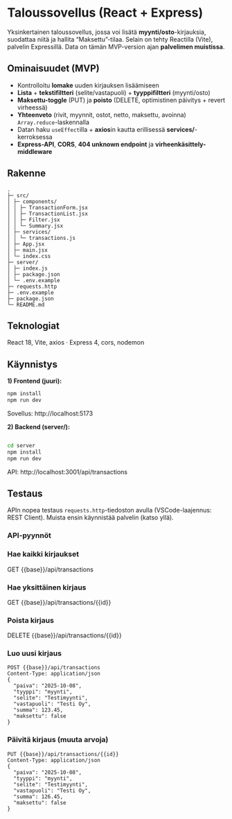 # Taloussovellus (React + Express)

Yksinkertainen taloussovellus, jossa voi lisätä **myynti/osto**-kirjauksia, suodattaa niitä ja hallita “Maksettu”-tilaa. Selain on tehty Reactilla (Vite), palvelin Expressillä. Data on tämän MVP-version ajan **palvelimen muistissa**.

## Ominaisuudet (MVP)
- Kontrolloitu **lomake** uuden kirjauksen lisäämiseen
- **Lista** + **tekstifiltteri** (selite/vastapuoli) + **tyyppifiltteri** (myynti/osto)
- **Maksettu-toggle** (PUT) ja **poisto** (DELETE, optimistinen päivitys + revert virheessä)
- **Yhteenveto** (rivit, myynnit, ostot, netto, maksettu, avoinna) `Array.reduce`-laskennalla
- Datan haku `useEffect`illa + **axios**in kautta erillisessä **services/**-kerroksessa
- **Express-API**, **CORS**, **404 unknown endpoint** ja **virheenkäsittely-middleware**

## Rakenne
```
.
├─ src/
│ ├─ components/
│ │ ├─ TransactionForm.jsx
│ │ ├─ TransactionList.jsx
│ │ ├─ Filter.jsx
│ │ └─ Summary.jsx
│ ├─ services/
│ │ └─ transactions.js
│ ├─ App.jsx
│ ├─ main.jsx
│ └─ index.css
├─ server/
│ ├─ index.js
│ ├─ package.json
│ └─ .env.example
├─ requests.http
├─ .env.example
├─ package.json
└─ README.md
```

## Teknologiat
React 18, Vite, axios · Express 4, cors, nodemon

## Käynnistys
**1) Frontend (juuri):**
```bash
npm install
npm run dev
```
Sovellus: http://localhost:5173

**2) Backend (server/):**
```bash

cd server
npm install
npm run dev
```
API: http://localhost:3001/api/transactions

## Testaus
APIn nopea testaus `requests.http`-tiedoston avulla (VSCode-laajennus: REST Client). Muista ensin käynnistää palvelin (katso yllä).

### API-pyynnöt

### Hae kaikki kirjaukset
GET {{base}}/api/transactions

### Hae yksittäinen kirjaus
GET {{base}}/api/transactions/{{id}}

### Poista kirjaus
DELETE {{base}}/api/transactions/{{id}}

### Luo uusi kirjaus
```
POST {{base}}/api/transactions
Content-Type: application/json
{
  "paiva": "2025-10-08",
  "tyyppi": "myynti",
  "selite": "Testimyynti",
  "vastapuoli": "Testi Oy",
  "summa": 123.45,
  "maksettu": false
}
```
### Päivitä kirjaus (muuta arvoja)
```
PUT {{base}}/api/transactions/{{id}}
Content-Type: application/json
{
  "paiva": "2025-10-08",
  "tyyppi": "myynti",
  "selite": "Testimyynti",
  "vastapuoli": "Testi Oy",
  "summa": 126.45,
  "maksettu": false
}
```


